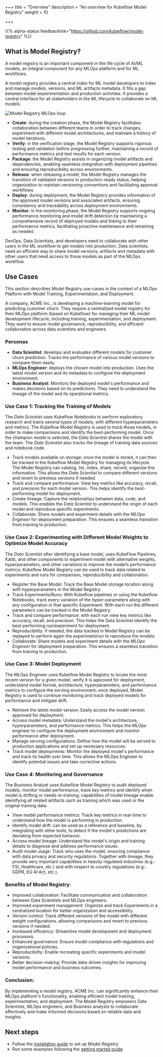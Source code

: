 +++
title = "Overview"
description = "An overview for Kubeflow Model Registry"
weight = 10
                    
+++

{{% alpha-status
  feedbacklink="https://github.com/kubeflow/model-registry" %}}

## What is Model Registry?

A model registry is an important component in the life cycle of AI/ML models, an integral component for any MLOps platform and for ML workflows.

A model registry provides a central index for ML model developers to index and manage models, versions, and ML artifacts metadata.
It fills a gap between model experimentation and production activities.
It provides a central interface for all stakeholders in the ML lifecycle to collaborate on ML models.

<img src="/docs/components/model-registry/images/MLloopinnerouter.png"
  alt="Model Registry MLOps loop"
  class="mt-3 mb-3">

- **Create**: during the creation phase, the Model Registry facilitates collaboration between different teams in order to track changes, experiment with different model architectures, and maintain a history of model iterations.
- **Verify**: in the verification stage, the Model Registry supports rigorous testing and validation before progressing further, maintaining a record of performance metrics and test results for each version.
- **Package**: the Model Registry assists in organizing model artifacts and dependencies, enabling seamless integration with deployment pipelines and ensuring reproducibility across environments.
- **Release**: when releasing a model, the Model Registry manages the transition of validated versions to production-ready status, helping organization to maintain versioning conventions and facilitating approval workflows.
- **Deploy**: during deployment, the Model Registry provides information of the approved model versions and associated artifacts, ensuring consistency and traceability across deployment environments.
- **Monitor**: in the monitoring phase, the Model Registry supports ongoing performance monitoring and model drift detection by maintaining a comprehensive record of deployed models and linking to their performance metrics, facilitating proactive maintenance and retraining as needed.

DevOps, Data Scientists, and developers need to collaborate with other users in the ML workflow to get models into production.
Data scientists need an efficient way to share model versions, artifacts and metadata with other users that need access to those models as part of the MLOps workflow.

## Use Cases

This section describes Model Registry use-cases in the context of a MLOps Platform with Model Training, Experimentation, and Deployment.

A company, ACME Inc., is developing a machine-learning model for predicting customer churn. They require a centralized model registry for their MLOps platform (based on Kubeflow) for managing their ML model development lifecycle, including training, experimentation, and deployment. They want to ensure model governance, reproducibility, and efficient collaboration across data scientists and engineers.

### Personas

* **Data Scientist**: develops and evaluates different models for customer churn prediction. Tracks the performance of various model versions to compare them easily.
* **MLOps Engineer**: deploys the chosen model into production. Uses the latest model version and its metadata to configure the deployment environment.
* **Business Analyst**: Monitors the deployed model's performance and makes decisions based on its predictions. They need to understand the lineage of the model and its operational metrics.

### Use Case 1: Tracking the Training of Models

The _Data Scientist_ uses Kubeflow Notebooks to perform exploratory research and trains several types of models, with different hyperparameters and metrics. The Kubeflow Model Registry is used to track those models, in order to make comparisons and identify the best-performing model. Once the champion model is selected, the _Data Scientist_ shares the model with the team. The _Data Scientist_ also tracks the lineage of training data sources and notebook code.

* Track models available on storage: once the model is stored, it can then be tracked in the Kubeflow Model Registry for managing its lifecycle. The Model Registry can catalog, list, index, share, record, organize this information. This allows the _Data Scientist_ to compare different versions and revert to previous versions if needed.
* Track and compare performance: View key metrics like accuracy, recall, and precision for each model version. This helps identify the best-performing model for deployment.
* Create lineage: Capture the relationships between data, code, and models. This enables the _Data Scientist_ to understand the origin of each model and reproduce specific experiments.
* Collaborate: Share models and experiment details with the _MLOps Engineer_ for deployment preparation. This ensures a seamless transition from training to production.

### Use Case 2: Experimenting with Different Model Weights to Optimize Model Accuracy

The _Data Scientist_ after identifying a base model, uses KubeFlow Pipelines, Katib, and other components to experiment model with alternative weights, hyperparameters, and other variations to improve the model’s performance metrics; Kubeflow Model Registry can be used to track data related to experiments and runs for comparison, reproducibility and collaboration.

* Register the Base Model: Track the Base Model storage location along with hyperparameters in the Model Registry. 
* Track Experiments/Runs: With Kubeflow pipelines or using the Kubeflow Notebooks, track every variation of the hyper-parameters along with any configuration in that specific Experiment. With each run the different parameters can be tracked in the Model Registry.
* Track and compare performance: with each run view key metrics like accuracy, recall, and precision. This helps the Data Scientist identify the best-performing run/experiment for deployment.
* Reproducibility: if needed, the data tracked in Model Registry can be replayed to perform again the experiment/run to reproduce the models.
* Collaborate: Share models and experiment details with the _MLOps Engineer_ for deployment preparation. This ensures a seamless transition from training to production.

### Use Case 3: Model Deployment

The MLOps Engineer uses Kubeflow Model Registry to locate the most recent version for a given model, verify it is approved for deployment, understand model format, architecture, hyperparameters, and performance metrics to configure the serving environment; once deployed, Model Registry is used to continue monitoring and track deployed models for performance and mitigate drift.

* Retrieve the latest model version: Easily access the model version approved for deployment.
* Access model metadata: Understand the model's architecture, hyperparameters, and performance metrics. This helps the MLOps engineer to configure the deployment environment and monitor performance after deployment.
* Manage serving configurations: Define how the model will be served to production applications and set up necessary resources.
* Track model deployments: Monitor the deployed model's performance and track its health over time. This allows the MLOps Engineer to identify potential issues and take corrective actions.

### Use Case 4: Monitoring and Governance

The Business Analyst uses Kubeflow Model Registry to audit deployed models, monitor model performance, track key metrics and identify when model is drifting or needs re-training; capabilities of model lineage enable identifying all related artifacts such as training which was used or the original training data.

* View model performance metrics: Track key metrics in real-time to understand how the model is performing in production.
* Identify model drift: can be used as a reference and baseline, by integrating with other tools, to detect if the model's predictions are deviating from expected behavior.
* Access model lineage: Understand the model's origin and training details to diagnose and address performance issues.
* Audit model usage: Track who uses the model, ensuring compliance with data privacy and security regulations. Together with lineage, they provide very important capabilities in heavily regulated industries (e.g.: FSI, Healthcare, etc.) and with respect to country regulations (e.g.: GDPR, EU AI Act, etc.).

### Benefits of Model Registry:

* Improved collaboration: Facilitate communication and collaboration between Data Scientists and MLOps engineers.
* Improved experiment management: Organize and track Experiments in a centralized location for better organization and accessibility.
* Version control: Track different versions of the model with different weight configurations, allowing comparisons and revert to previous versions if needed.
* Increased efficiency: Streamline model development and deployment processes.
* Enhanced governance: Ensure model compliance with regulations and organizational policies.
* Reproducibility: Enable recreating specific experiments and model versions.
* Better decision-making: Provide data-driven insights for improving model performance and business outcomes.

### Conclusion:

By implementing a model registry, ACME Inc. can significantly enhance their MLOps platform's functionality, enabling efficient model training, experimentation, and deployment. The Model Registry empowers Data Scientists, MLOps engineers, and Business analysts to collaborate effectively and make informed decisions based on reliable data and insights.

## Next steps

- Follow the [installation guide](/docs/components/model-registry/installation/) to set up Model Registry
- Run some examples following the [getting started guide](/docs/components/model-registry/getting-started/)
